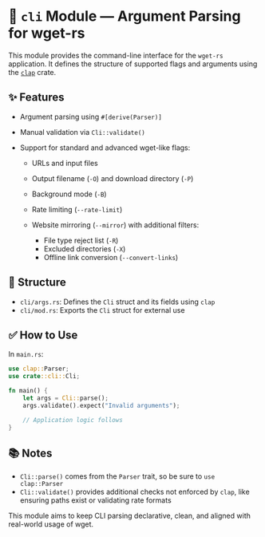 # 🧾 `cli` Module — Argument Parsing for wget-rs

This module provides the command-line interface for the `wget-rs` application. It defines the structure of supported flags and arguments using the [`clap`](https://docs.rs/clap) crate.

## ✨ Features

* Argument parsing using `#[derive(Parser)]`
* Manual validation via `Cli::validate()`
* Support for standard and advanced wget-like flags:

  * URLs and input files
  * Output filename (`-O`) and download directory (`-P`)
  * Background mode (`-B`)
  * Rate limiting (`--rate-limit`)
  * Website mirroring (`--mirror`) with additional filters:

    * File type reject list (`-R`)
    * Excluded directories (`-X`)
    * Offline link conversion (`--convert-links`)

## 📁 Structure

* `cli/args.rs`: Defines the `Cli` struct and its fields using `clap`
* `cli/mod.rs`: Exports the `Cli` struct for external use

## ✅ How to Use

In `main.rs`:

```rust
use clap::Parser;
use crate::cli::Cli;

fn main() {
    let args = Cli::parse();
    args.validate().expect("Invalid arguments");

    // Application logic follows
}
```

## 📚 Notes

* `Cli::parse()` comes from the `Parser` trait, so be sure to `use clap::Parser`
* `Cli::validate()` provides additional checks not enforced by `clap`, like ensuring paths exist or validating rate formats

This module aims to keep CLI parsing declarative, clean, and aligned with real-world usage of wget.
